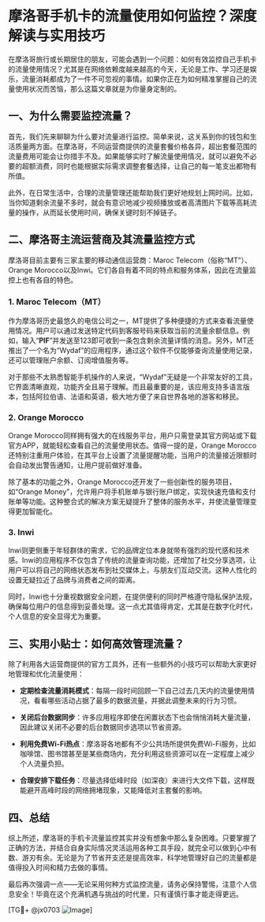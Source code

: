 # 摩洛哥手机卡的流量使用如何监控？深度解读与实用技巧

在摩洛哥旅行或长期居住的朋友，可能会遇到一个问题：如何有效监控自己手机卡的流量使用情况？尤其是在网络依赖度越来越高的今天，无论是工作、学习还是娱乐，流量消耗都成为了一件不可忽视的事情。如果你正在为如何精准掌握自己的流量使用状况而苦恼，那么这篇文章就是为你量身定制的。

## 一、为什么需要监控流量？

首先，我们先来聊聊为什么要对流量进行监控。简单来说，这关系到你的钱包和生活质量两方面。在摩洛哥，不同运营商提供的流量套餐价格各异，超出套餐范围的流量费用可能会让你措手不及。如果能够实时了解流量使用情况，就可以避免不必要的超额消费，同时也能根据实际需求调整套餐选择，让自己的每一笔支出都物有所值。

此外，在日常生活中，合理的流量管理还能帮助我们更好地规划上网时间。比如，当你知道剩余流量不多时，就会有意识地减少视频播放或者高清图片下载等高耗流量的操作，从而延长使用时间，确保关键时刻不掉链子。

## 二、摩洛哥主流运营商及其流量监控方式

摩洛哥目前主要有三家主要的移动通信运营商：Maroc Telecom（俗称“MT”）、Orange Morocco以及Inwi。它们各自有着不同的特点和服务体系，因此在流量监控上也有各自的特色。

### 1. Maroc Telecom（MT）

作为摩洛哥历史最悠久的电信公司之一，MT提供了多种便捷的方式来查看流量使用情况。用户可以通过发送特定代码到客服号码来获取当前的流量余额信息。例如，输入“**PIF**”并发送至123即可收到一条包含剩余流量详情的消息。另外，MT还推出了一个名为“Wydaf”的应用程序，通过这个软件不仅能够查询流量使用记录，还可以管理账户余额、订阅增值服务等。

对于那些不太熟悉智能手机操作的人来说，“Wydaf”无疑是一个非常友好的工具，它界面清晰直观，功能齐全且易于理解。而且最重要的是，该应用支持多语言版本，包括阿拉伯语、法语和英语，极大地方便了来自世界各地的游客和移民。

### 2. Orange Morocco

Orange Morocco同样拥有强大的在线服务平台，用户只需登录其官方网站或下载官方APP，就能轻松查看自己的流量使用状态。值得一提的是，Orange Morocco还特别注重用户体验，在其平台上设置了流量提醒功能，当用户的流量接近限额时会自动发出警告通知，让用户提前做好准备。

除了基本的功能之外，Orange Morocco还开发了一些创新性的服务项目，如“Orange Money”，允许用户将手机账单与银行账户绑定，实现快速充值和支付账单等功能。这种整合式的解决方案无疑提升了整体的服务水平，并使流量管理变得更加智能化。

### 3. Inwi

Inwi则更侧重于年轻群体的需求，它的品牌定位本身就带有强烈的现代感和技术感。Inwi的应用程序不仅包含了传统的流量查询功能，还增加了社交分享选项，让用户可以将自己的网络状态发布到社交媒体上，与朋友们互动交流。这种人性化的设置无疑拉近了品牌与消费者之间的距离。

同时，Inwi也十分重视数据安全问题，在提供便利的同时严格遵守隐私保护法规，确保每位用户的信息得到妥善处理。这一点尤其值得肯定，尤其是在数字化时代，个人信息的安全显得尤为重要。

## 三、实用小贴士：如何高效管理流量？

除了利用各大运营商提供的官方工具外，还有一些额外的小技巧可以帮助大家更好地管理和优化流量使用：

- **定期检查流量消耗模式**：每隔一段时间回顾一下自己过去几天内的流量使用情况，看看哪些活动占据了最多的数据流量，并据此调整未来的行为习惯。
  
- **关闭后台数据同步**：许多应用程序即使在闲置状态下也会悄悄消耗大量流量，因此建议关闭不必要的后台数据同步选项以节省资源。
  
- **利用免费Wi-Fi热点**：摩洛哥各地都有不少公共场所提供免费Wi-Fi服务，比如咖啡馆、图书馆甚至是某些商场内，充分利用这些资源可以在一定程度上减少个人流量负担。
  
- **合理安排下载任务**：尽量选择低峰时段（如深夜）来进行大文件下载，这样既能避开高峰时段的网络拥堵现象，又能降低对主套餐的影响。

## 四、总结

综上所述，摩洛哥的手机卡流量监控其实并没有想象中那么复杂困难。只要掌握了正确的方法，并结合自身实际情况灵活运用各种工具手段，就完全可以做到心中有数、游刃有余。无论是为了节省开支还是提高效率，科学地管理好自己的流量都是值得投入时间和精力去做的事情。

最后再次强调一点——无论采用何种方式监控流量，请务必保持警惕，注意个人信息安全！毕竟在这个充满机遇与挑战的时代里，只有谨慎行事才能走得更远。

[TG💪+ @jx0703 ![Image](https://github.com/user-attachments/assets/dbca1d08-cadb-493c-b0ec-ad6f7a83f270)]